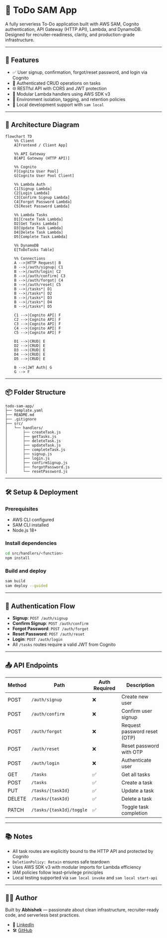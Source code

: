 # 📝 ToDo SAM App

A fully serverless To-Do application built with AWS SAM, Cognito authentication, API Gateway (HTTP API), Lambda, and DynamoDB. Designed for recruiter-readiness, clarity, and production-grade infrastructure.

---

## 🚀 Features

- ✅ User signup, confirmation, forgot/reset password, and login via Cognito  
- 🔐 Authenticated CRUD operations on tasks  
- 🌐 RESTful API with CORS and JWT protection  
- 🧱 Modular Lambda handlers using AWS SDK v3  
- 🧼 Environment isolation, tagging, and retention policies  
- 🧪 Local development support with `sam local`  

---

## 🧱 Architecture Diagram

```mermaid
flowchart TD
    %% Client
    A[Frontend / Client App]

    %% API Gateway
    B[API Gateway (HTTP API)]

    %% Cognito
    F[Cognito User Pool]
    G[Cognito User Pool Client]

    %% Lambda Auth
    C1[Signup Lambda]
    C2[Login Lambda]
    C3[Confirm Signup Lambda]
    C4[Forgot Password Lambda]
    C5[Reset Password Lambda]

    %% Lambda Tasks
    D1[Create Task Lambda]
    D2[Get Tasks Lambda]
    D3[Update Task Lambda]
    D4[Delete Task Lambda]
    D5[Complete Task Lambda]

    %% DynamoDB
    E[ToDoTasks Table]

    %% Connections
    A -->|HTTP Request| B
    B -->|/auth/signup| C1
    B -->|/auth/login| C2
    B -->|/auth/confirm| C3
    B -->|/auth/forgot| C4
    B -->|/auth/reset| C5
    B -->|/tasks*| D1
    B -->|/tasks*| D2
    B -->|/tasks*| D3
    B -->|/tasks*| D4
    B -->|/tasks*| D5

    C1 -->|Cognito API| F
    C2 -->|Cognito API| F
    C3 -->|Cognito API| F
    C4 -->|Cognito API| F
    C5 -->|Cognito API| F

    D1 -->|CRUD| E
    D2 -->|CRUD| E
    D3 -->|CRUD| E
    D4 -->|CRUD| E
    D5 -->|CRUD| E

    B -->|JWT Auth| G
    G --> F
```

---

## 📦 Folder Structure

```plaintext
todo-sam-app/
├── template.yaml
├── README.md
├── .gitignore
├── src/
│   └── handlers/
│       ├── createTask.js
│       ├── getTasks.js
│       ├── deleteTask.js
│       ├── updateTask.js
│       ├── completeTask.js
│       ├── signup.js
│       ├── login.js
│       ├── confirmSignup.js
│       ├── forgotPassword.js
│       └── resetPassword.js
```

---

## 🛠️ Setup & Deployment

### Prerequisites
- AWS CLI configured  
- SAM CLI installed  
- Node.js 18+  

### Install dependencies
```bash
cd src/handlers/<function>
npm install
```

### Build and deploy
```bash
sam build
sam deploy --guided
```

---

## 🔐 Authentication Flow

- **Signup**: `POST /auth/signup`  
- **Confirm Signup**: `POST /auth/confirm`  
- **Forgot Password**: `POST /auth/forgot`  
- **Reset Password**: `POST /auth/reset`  
- **Login**: `POST /auth/login`  
- All `/tasks` routes require a valid JWT from Cognito  

---

## 📤 API Endpoints

| Method | Path                     | Auth Required | Description                  |
|--------|--------------------------|---------------|------------------------------|
| POST   | `/auth/signup`           | ❌            | Create new user              |
| POST   | `/auth/confirm`          | ❌            | Confirm user signup          |
| POST   | `/auth/forgot`           | ❌            | Request password reset (OTP) |
| POST   | `/auth/reset`            | ❌            | Reset password with OTP      |
| POST   | `/auth/login`            | ❌            | Authenticate user            |
| GET    | `/tasks`                 | ✅            | Get all tasks                |
| POST   | `/tasks`                 | ✅            | Create a task                |
| PUT    | `/tasks/{taskId}`        | ✅            | Update a task                |
| DELETE | `/tasks/{taskId}`        | ✅            | Delete a task                |
| PATCH  | `/tasks/{taskId}/toggle` | ✅            | Toggle task completion       |

---

## 📚 Notes

- All task routes are explicitly bound to the HTTP API and protected by Cognito  
- `DeletionPolicy: Retain` ensures safe teardown  
- Uses AWS SDK v3 with modular imports for Lambda efficiency  
- IAM policies follow least-privilege principles  
- Local testing supported via `sam local invoke` and `sam local start-api`  

---

## 👨‍💻 Author

Built by **Abhishek** — passionate about clean infrastructure, recruiter-ready code, and serverless best practices.

- 💼 [LinkedIn](https://www.linkedin.com/in/abhishekgupta-2017)
- 🛠️ [GitHub](https://github.com/DevAbhishekGupta)
